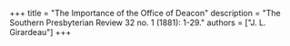 +++
title = "The Importance of the Office of Deacon"
description = "The Southern Presbyterian Review 32 no. 1 (1881): 1-29."
authors = ["J. L. Girardeau"]
+++
